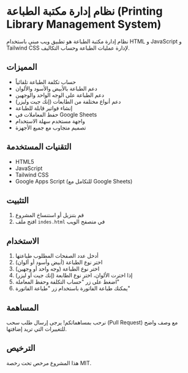 # نظام إدارة مكتبة الطباعة (Printing Library Management System)

نظام إدارة مكتبة الطباعة هو تطبيق ويب مبني باستخدام HTML و JavaScript و Tailwind CSS لإدارة عمليات الطباعة وحساب التكاليف.

## المميزات

- حساب تكلفة الطباعة تلقائياً
- دعم الطباعة بالأبيض والأسود والألوان
- دعم الطباعة على الوجه الواحد والوجهين
- دعم أنواع مختلفة من الطابعات (إنك جيت وليزر)
- إنشاء فواتير قابلة للطباعة
- حفظ المعاملات في Google Sheets
- واجهة مستخدم سهلة الاستخدام
- تصميم متجاوب مع جميع الأجهزة

## التقنيات المستخدمة

- HTML5
- JavaScript
- Tailwind CSS
- Google Apps Script (للتكامل مع Google Sheets)

## التثبيت

1. قم بتنزيل أو استنساخ المشروع
2. افتح ملف `indes.html` في متصفح الويب

## الاستخدام

1. أدخل عدد الصفحات المطلوب طباعتها
2. اختر نوع الطباعة (أبيض وأسود أو ألوان)
3. اختر نوع الطباعة (وجه واحد أو وجهين)
4. إذا اخترت الألوان، اختر نوع الطابعة (إنك جيت أو ليزر)
5. اضغط على زر "حساب التكلفة وحفظ المعاملة"
6. يمكنك طباعة الفاتورة باستخدام زر "طباعة الفاتورة"

## المساهمة

نرحب بمساهماتكم! يرجى إرسال طلب سحب (Pull Request) مع وصف واضح للتغييرات التي تريد إضافتها.

## الترخيص

هذا المشروع مرخص تحت رخصة MIT. 
